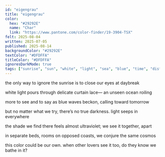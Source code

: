 ```yaml
---
id: "eigengrau"
title: "eigengrau"
color:
  hex: "#29292E"
  name: "Char"
  link: "https://www.pantone.com/color-finder/19-3904-TSX"
felt: 2025-08-04
written: 2025-07-05
published: 2025-08-14
backgroundColor: "#29292E"
textColor: "#DFDFFA"
titleColor: "#DFDFFA"
ignoresDarkMode: true
tags: ["sunrise", "sun", "white", "light", "sea", "blue", "time", "distance", "violet", "coasts", "beds", "magic", "color", "love", "polyamory", "water", "💛"]
---
```


the only way to ignore
the sunrise is to close
our eyes at daybreak

white light pours through
delicate curtain lace—
an unseen ocean roiling

more to see and to say
as blue waves beckon,
calling toward tomorrow

but no matter what we try,
there’s no true darkness.
light seeps in everywhere

the shade we find there
feels almost ultraviolet;
we see it together, apart

in separate beds, rooms
on opposed coasts, we
conjure the same cosmos

this color could be our own.
when other lovers see it too,
do they know we bathe in it?